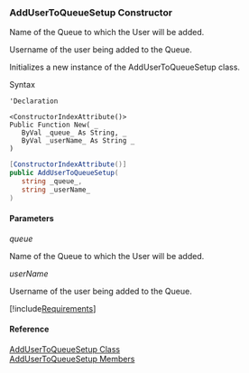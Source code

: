 ﻿### AddUserToQueueSetup Constructor

Name of the Queue to which the User will be added.

Username of the user being added to the Queue.

Initializes a new instance of the AddUserToQueueSetup class.

Syntax

```vbnet
'Declaration

<ConstructorIndexAttribute()>
Public Function New( _
   ByVal _queue_ As String, _
   ByVal _userName_ As String _
)
```

```csharp
[ConstructorIndexAttribute()]
public AddUserToQueueSetup( 
   string _queue_,
   string _userName_
)
```

#### Parameters

_queue_

Name of the Queue to which the User will be added.

_userName_

Username of the user being added to the Queue.

[!include[Requirements](../partials/requirements.md)]

#### Reference

[AddUserToQueueSetup Class](FChoice.Toolkits.Clarify~FChoice.Toolkits.Clarify.Interfaces.AddUserToQueueSetup.md)  
[AddUserToQueueSetup Members](FChoice.Toolkits.Clarify~FChoice.Toolkits.Clarify.Interfaces.AddUserToQueueSetup_members.md)